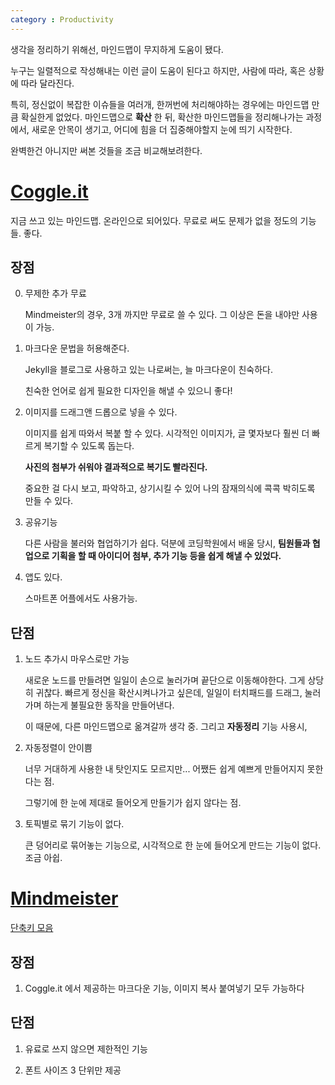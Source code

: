 ```yaml
---
category : Productivity
---
```

생각을 정리하기 위해선, 마인드맵이 무지하게 도움이 됐다.

누구는 일렬적으로 작성해내는 이런 글이 도움이 된다고 하지만,
사람에 따라, 혹은 상황에 따라 달라진다.

특히, 정신없이 복잡한 이슈들을 여러개, 한꺼번에 처리해야하는 경우에는
마인드맵 만큼 확실한게 없었다.
마인드맵으로 **확산** 한 뒤, 확산한 마인드맵들을 정리해나가는 과정에서, 새로운 안목이 생기고, 어디에 힘을 더 집중해야할지 눈에 띄기 시작한다.

완벽한건 아니지만 써본 것들을 조금 비교해보려한다.

# [Coggle.it](https://coggle.it)

지금 쓰고 있는 마인드맵.
온라인으로 되어있다.
무료로 써도 문제가 없을 정도의 기능들. 좋다.

## 장점

0. 무제한 추가 무료

    Mindmeister의 경우, 3개 까지만 무료로 쓸 수 있다. 그 이상은 돈을 내야만 사용이 가능.

1. 마크다운 문법을 허용해준다.
    
    Jekyll을 블로그로 사용하고 있는 나로써는, 늘 마크다운이 친숙하다.
    
    친숙한 언어로 쉽게 필요한 디자인을 해낼 수 있으니 좋다!


2. 이미지를 드래그앤 드롭으로 넣을 수 있다.

    이미지를 쉽게 따와서 복붙 할 수 있다.
    시각적인 이미지가, 글 몇자보다 훨씬 더 빠르게 복기할 수 있도록 돕는다.

    **사진의 첨부가 쉬워야 결과적으로 복기도 빨라진다.**
    
    중요한 걸 다시 보고, 파악하고, 상기시킬 수 있어 나의 잠재의식에 콕콕 박히도록 만들 수 있다.
    
3. 공유기능

    다른 사람을 불러와 협업하기가 쉽다.
    덕분에 코딩학원에서 배울 당시, **팀원들과 협업으로 기획을 할 때 아이디어 첨부, 추가 기능 등을 쉽게 해낼 수 있었다.**

4. 앱도 있다.

    스마트폰 어플에서도 사용가능.
    

## 단점 

1. 노드 추가시 마우스로만 가능

    새로운 노드를 만들려면 일일이 손으로 눌러가며 끝단으로 이동해야한다.
    그게 상당히 귀찮다.
    빠르게 정신을 확산시켜나가고 싶은데, 일일이 터치패드를 드래그, 눌러가며 하는게 불필요한 동작을 만들어낸다.

    이 때문에, 다른 마인드맵으로 옮겨갈까 생각 중.
    그리고 **자동정리** 기능 사용시, 

2. 자동정렬이 안이쁨

    너무 거대하게 사용한 내 탓인지도 모르지만... 어쨌든 쉽게 예쁘게 만들어지지 못한다는 점.

    그렇기에 한 눈에 제대로 들어오게 만들기가 쉽지 않다는 점.

3. 토픽별로 묶기 기능이 없다.

    큰 덩어리로 묶어놓는 기능으로, 시각적으로 한 눈에 들어오게 만드는 기능이 없다.
    조금 아쉽.


# [Mindmeister](https://www.mindmeister.com/)

[단축키 모음](https://support.mindmeister.com/hc/en-us/articles/218568767-Key-shortcuts)

## 장점

1. Coggle.it 에서 제공하는 마크다운 기능, 이미지 복사 붙여넣기 모두 가능하다

## 단점

1. 유료로 쓰지 않으면 제한적인 기능

2. 폰트 사이즈 3 단위만 제공



